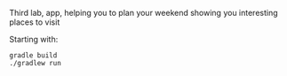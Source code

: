 Third lab, app, helping you to plan your weekend showing you interesting places to visit

Starting with:
```
gradle build
./gradlew run
```